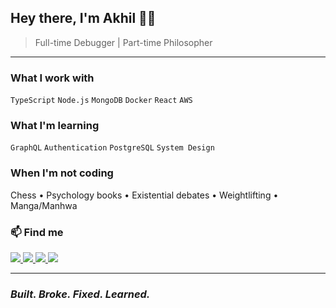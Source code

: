 ## Hey there, I'm Akhil 👨‍💻

> Full-time Debugger | Part-time Philosopher

---

### What I work with
`TypeScript` `Node.js` `MongoDB` `Docker` `React` `AWS`

### What I'm learning
`GraphQL` `Authentication` `PostgreSQL` `System Design`

### When I'm not coding
Chess • Psychology books • Existential debates • Weightlifting • Manga/Manhwa

### 📫 Find me
<p>
  <a href="mailto:10akhil.t@gmail.com">
    <img src="https://img.shields.io/badge/Email-D14836?style=for-the-badge&logo=gmail&logoColor=white" />
  </a>
  <a href="https://twitter.com/3mindedscholar">
    <img src="https://img.shields.io/badge/Twitter-1DA1F2?style=for-the-badge&logo=twitter&logoColor=white" />
  </a>
  <a href="https://www.linkedin.com/in/akhil-is-dev100">
    <img src="https://img.shields.io/badge/LinkedIn-0077B5?style=for-the-badge&logo=linkedin&logoColor=white" />
  </a>
  <a href="https://leetcode.com/3MindedScholar">
    <img src="https://img.shields.io/badge/LeetCode-FFA116?style=for-the-badge&logo=leetcode&logoColor=white" />
  </a>
</p>

---

### *Built. Broke. Fixed. Learned.*
